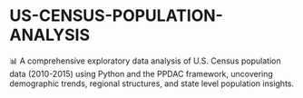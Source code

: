 # US-CENSUS-POPULATION-ANALYSIS
📊 A comprehensive exploratory data analysis of U.S. Census population data (2010-2015) using Python and the PPDAC framework, uncovering demographic trends, regional structures, and state level population insights.
